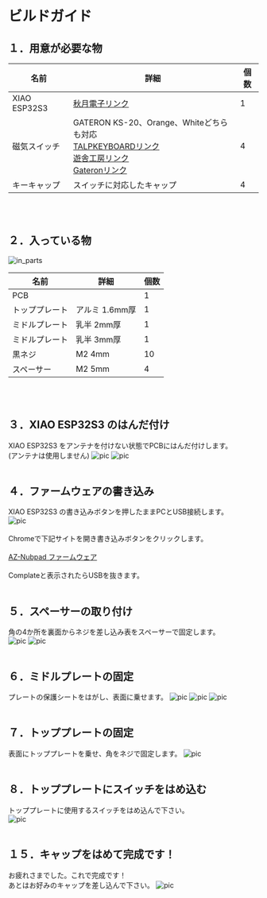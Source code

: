 # ビルドガイド

## １．用意が必要な物

| 名前 | 詳細 | 個数 |
| --- | --- | --- |
| XIAO ESP32S3 | <a href="https://akizukidenshi.com/catalog/g/gM-18078/" target="_blank">秋月電子リンク</a> | 1 |
| 磁気スイッチ | GATERON KS-20、Orange、Whiteどちらも対応<br><a href="https://talpkeyboard.net/items/65bc5a2053ee8d383e4f53de" target="_blank">TALPKEYBOARDリンク</a><br><a href="https://shop.yushakobo.jp/products/8165" target="_blank">遊舎工房リンク</a><br><a href="https://gateron.com/products/gateron-ks-20-magnetic-white-switch-set" target="_blank">Gateronリンク</a> | 4 |
| キーキャップ | スイッチに対応したキャップ | 4 |

<br><br>

## ２．入っている物
![in_parts](/docs/img/DSC_1718.jpg)

| 名前 | 詳細 | 個数 |
| --- | --- | --- |
| PCB | 　 | 1 |
| トッププレート | アルミ 1.6mm厚 | 1 |
| ミドルプレート | 乳半 2mm厚 | 1 |
| ミドルプレート | 乳半 3mm厚 | 1 |
| 黒ネジ | M2 4mm | 10 |
| スペーサー | M2 5mm | 4 |

<br><br>

## ３．XIAO ESP32S3 のはんだ付け
XIAO ESP32S3 をアンテナを付けない状態でPCBにはんだ付けします。<br>
(アンテナは使用しません)
![pic](/docs/img/DSC_1723.jpg)
![pic](/docs/img/DSC_1730.jpg)
<br><br>

## ４．ファームウェアの書き込み
XIAO ESP32S3 の書き込みボタンを押したままPCとUSB接続します。<br>
![pic](/docs/img/DSC_1732.jpg)
<br><br>
Chromeで下記サイトを開き書き込みボタンをクリックします。<br><br>
<a href="https://palette-system.github.io/az-nubpad/" target="_blank">AZ-Nubpad ファームウェア</a><br><br>
Complateと表示されたらUSBを抜きます。
<br><br>

## ５．スペーサーの取り付け
角の4か所を裏面からネジを差し込み表をスペーサーで固定します。<br>
![pic](/docs/img/DSC_1734.jpg)
![pic](/docs/img/DSC_1737.jpg)
<br><br>

## ６．ミドルプレートの固定
プレートの保護シートをはがし、表面に乗せます。
![pic](/docs/img/DSC_1738.jpg)
![pic](/docs/img/DSC_1739.jpg)
![pic](/docs/img/DSC_1741.jpg)
<br><br>

## ７．トッププレートの固定
表面にトッププレートを乗せ、角をネジで固定します。
![pic](/docs/img/DSC_1744.jpg)
<br><br>

## ８．トッププレートにスイッチをはめ込む
トッププレートに使用するスイッチをはめ込んで下さい。<br>
![pic](/docs/img/DSC_1746.jpg)
<br><br>


## １５．キャップをはめて完成です！
お疲れさまでした。これで完成です！<br>
あとはお好みのキャップを差し込んで下さい。
![pic](/docs/img/DSC_1747.jpg)
<br><br>

